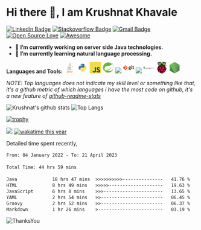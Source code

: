 # Hi there 👋, I am Krushnat Khavale

[![Linkedin Badge](https://img.shields.io/badge/-krushnatkhawale-blue?style=flat-square&logo=Linkedin&logoColor=white&link=https://www.linkedin.com/in/krushnat-khavale/)](https://www.linkedin.com/in/krushnat-khavale/)
[![Stackoverflow Badge](https://img.shields.io/badge/-Stackoverflow-4CA143?style=flat-square&logo=Stackoverflow&logoColor=white&link=https://stackoverflow.com/users/1446358/wosimosi)](https://stackoverflow.com/users/1446358/wosimosi)
[![Gmail Badge](https://img.shields.io/badge/-krushnatkhavale@gmail.com-c14438?style=flat-square&logo=Gmail&logoColor=white&link=mailto:krushnatkhawale@gmail.com)](mailto:krushnatkhawale@gmail.com)
[![Open Source Love](https://badges.frapsoft.com/os/v2/open-source.svg?v=103)](https://github.com/krushnatkhawale) [![Awesome](https://cdn.rawgit.com/sindresorhus/awesome/d7305f38d29fed78fa85652e3a63e154dd8e8829/media/badge.svg)](https://github.com/krushnatkhawale)

- 🔭 **I’m currently working on server side Java technologies.**
- 🌱 **I’m currently learning natural language processing.**

**Languages and Tools:**
<img height="30" src="https://raw.githubusercontent.com/github/explore/80688e429a7d4ef2fca1e82350fe8e3517d3494d/topics/java/java.png">
<img height="30" src="https://github.com/Pythunder/explore/blob/80688e429a7d4ef2fca1e82350fe8e3517d3494d/topics/python/python.png">
<img height="30" src="https://raw.githubusercontent.com/github/explore/80688e429a7d4ef2fca1e82350fe8e3517d3494d/topics/javascript/javascript.png">
<img height="30" src="https://github.com/Pythunder/explore/blob/80688e429a7d4ef2fca1e82350fe8e3517d3494d/topics/spring-boot/spring-boot.png">
<img height="30" src="https://github.com/Pythunder/explore/blob/80688e429a7d4ef2fca1e82350fe8e3517d3494d/topics/aws/aws.png">
<img height="30" src="https://github.com/Pythunder/explore/blob/80688e429a7d4ef2fca1e82350fe8e3517d3494d/topics/git/git.png">
<img height="30" src="https://github.com/Pythunder/explore/blob/80688e429a7d4ef2fca1e82350fe8e3517d3494d/topics/gradle/gradle.png">
<img height="30" src="https://github.com/Pythunder/explore/blob/80688e429a7d4ef2fca1e82350fe8e3517d3494d/topics/mongodb/mongodb.png">
<img height="30" src="https://github.com/Pythunder/explore/blob/80688e429a7d4ef2fca1e82350fe8e3517d3494d/topics/raspberry-pi/raspberry-pi.png">
<img height="30" src="https://raw.githubusercontent.com/github/explore/80688e429a7d4ef2fca1e82350fe8e3517d3494d/topics/nodejs/nodejs.png">

*NOTE: Top languages does not indicate my skill level or something like that, it's a github metric of which languages i have the most code on github, it's a new feature of [github-readme-stats](https://github.com/krushnatkhawale/github-readme-stats)*

![Krushnat's github stats](https://github-readme-stats.vercel.app/api?username=krushnatkhawale&show_icons=true) ![Top Langs](https://github-readme-stats.vercel.app/api/top-langs/?username=krushnatkhawale&layout=compact)

[![trophy](https://github-profile-trophy.vercel.app/?username=krushnatkhawale&theme=monokai&margin-w=15&margin-h=15&&no-frame=true&row=1)](https://github.com/ryo-ma/github-profile-trophy)


![](https://komarev.com/ghpvc/?username=krushnatkhawale) [![wakatime this year](https://wakatime.com/badge/user/c0c95904-b67a-4a62-bb09-8d5a5255068b.svg)](https://wakatime.com/@c0c95904-b67a-4a62-bb09-8d5a5255068b)

Detailed time spent recently,
<!--START_SECTION:waka-->

```text
From: 04 January 2022 - To: 21 April 2023

Total Time: 44 hrs 59 mins

Java             18 hrs 47 mins  >>>>>>>>>>---------------   41.76 %
HTML             8 hrs 49 mins   >>>>>--------------------   19.63 %
JavaScript       6 hrs 8 mins    >>>----------------------   13.65 %
YAML             2 hrs 54 mins   >>-----------------------   06.45 %
Groovy           2 hrs 52 mins   >>-----------------------   06.37 %
Markdown         1 hr 26 mins    >------------------------   03.19 %
```

<!--END_SECTION:waka-->

![ThanksYou](https://img.shields.io/badge/🙏Thank_You_For_Spending_a_Moment_On_My_Profile,_Happy_Coding,_All_The_Very_Best-dodgerred.svg?style=for-the-badge)
